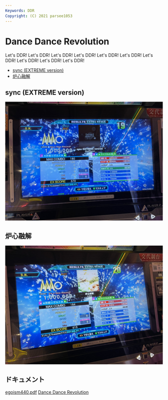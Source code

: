 ```yaml
---
Keywords: DDR
Copyright: (C) 2021 parsee1053
---
```


# Dance Dance Revolution

Let's DDR! Let's DDR! Let's DDR! Let's DDR! Let's DDR!
Let's DDR! Let's DDR! Let's DDR! Let's DDR! Let's DDR!

* [sync (EXTREME version)](#sync-extreme-version)
* [炉心融解](#roshin)

## sync (EXTREME version)

![sync](./sync.jpeg)

## <span id="roshin">炉心融解</span>

![](roshin.jpeg)

## ドキュメント

[egoism440.pdf](egoism440.pdf)
[Dance Dance Revolution](https://ja.wikipedia.org/wiki/Dance_Dance_Revolution)
